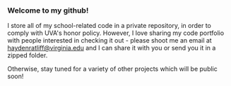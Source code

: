 ### Welcome to my github!

I store all of my school-related code in a private repository, in order to comply with UVA's honor policy. However, I love sharing my code portfolio with people interested in checking it out - please shoot me an email at haydenratliff@virginia.edu and I can share it with you or send you it in a zipped folder.

Otherwise, stay tuned for a variety of other projects which will be public soon!

<!--
**haydenratliff/haydenratliff** is a ✨ _special_ ✨ repository because its `README.md` (this file) appears on your GitHub profile.

Here are some ideas to get you started:

- 🔭 I’m currently working on ...
- 🌱 I’m currently learning ...
- 👯 I’m looking to collaborate on ...
- 🤔 I’m looking for help with ...
- 💬 Ask me about ...
- 📫 How to reach me: ...
- 😄 Pronouns: ...
- ⚡ Fun fact: ...
-->
